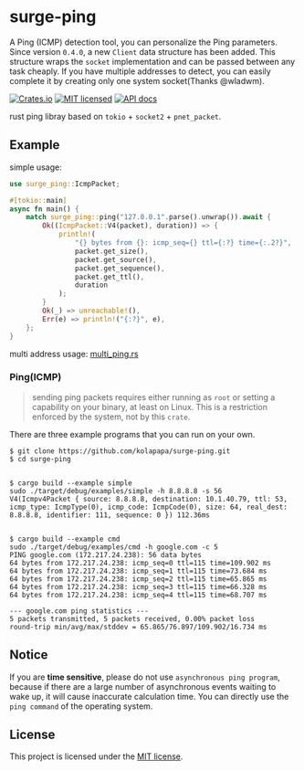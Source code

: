 # surge-ping

A Ping (ICMP) detection tool, you can personalize the Ping parameters. Since version `0.4.0`, a new `Client` data structure
has been added. This structure wraps the `socket` implementation and can be passed between any task cheaply. If you have multiple
addresses to detect, you can easily complete it by creating only one system socket(Thanks @wladwm).

[![Crates.io](https://img.shields.io/crates/v/surge-ping.svg)](https://crates.io/crates/surge-ping)
[![MIT licensed](https://img.shields.io/badge/license-MIT-blue.svg)](https://github.com/kolapapa/surge-ping/blob/main/LICENSE)
[![API docs](https://docs.rs/surge-ping/badge.svg)](http://docs.rs/surge-ping)

rust ping libray based on `tokio` + `socket2` + `pnet_packet`.

## Example

simple usage:

```rust
use surge_ping::IcmpPacket;

#[tokio::main]
async fn main() {
    match surge_ping::ping("127.0.0.1".parse().unwrap()).await {
        Ok((IcmpPacket::V4(packet), duration)) => {
            println!(
                "{} bytes from {}: icmp_seq={} ttl={:?} time={:.2?}",
                packet.get_size(),
                packet.get_source(),
                packet.get_sequence(),
                packet.get_ttl(),
                duration
            );
        }
        Ok(_) => unreachable!(),
        Err(e) => println!("{:?}", e),
    };
}
```

multi address usage: [multi_ping.rs](https://github.com/kolapapa/surge-ping/blob/main/examples/multi_ping.rs)

### Ping(ICMP)
> sending ping packets requires either running as `root` or setting a capability on your binary, at least on Linux. This is a restriction enforced by the system, not by this `crate`.


There are three example programs that you can run on your own.

```shell
$ git clone https://github.com/kolapapa/surge-ping.git
$ cd surge-ping


$ cargo build --example simple
sudo ./target/debug/examples/simple -h 8.8.8.8 -s 56
V4(Icmpv4Packet { source: 8.8.8.8, destination: 10.1.40.79, ttl: 53, icmp_type: IcmpType(0), icmp_code: IcmpCode(0), size: 64, real_dest: 8.8.8.8, identifier: 111, sequence: 0 }) 112.36ms


$ cargo build --example cmd
sudo ./target/debug/examples/cmd -h google.com -c 5                    
PING google.com (172.217.24.238): 56 data bytes
64 bytes from 172.217.24.238: icmp_seq=0 ttl=115 time=109.902 ms
64 bytes from 172.217.24.238: icmp_seq=1 ttl=115 time=73.684 ms
64 bytes from 172.217.24.238: icmp_seq=2 ttl=115 time=65.865 ms
64 bytes from 172.217.24.238: icmp_seq=3 ttl=115 time=66.328 ms
64 bytes from 172.217.24.238: icmp_seq=4 ttl=115 time=68.707 ms

--- google.com ping statistics ---
5 packets transmitted, 5 packets received, 0.00% packet loss
round-trip min/avg/max/stddev = 65.865/76.897/109.902/16.734 ms
```

## Notice

If you are **time sensitive**, please do not use `asynchronous ping program`, because if there are a large number of asynchronous events waiting to wake up, it will cause inaccurate calculation time. You can directly use the `ping command` of the operating system.

## License

This project is licensed under the [MIT license].

[MIT license]: https://github.com/kolapapa/surge-ping/blob/main/LICENSE

